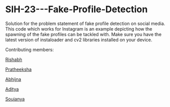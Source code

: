 # SIH-23---Fake-Profile-Detection
Solution for the problem statement of fake profile detection on social media.
This code which works for Instagram is an example depicting how the spawning of the fake profiles can be tackled with. Make sure you have the latest version of instaloader and cv2 libraries installed on your device.

Contributing members:


<a href="https://github.com/siliconvolley" target="_blank">Rishabh</a>


<a href="https://github.com/PratheekshaS" target="_blank">Pratheeksha</a>


<a href="https://github.com/ABHIJJJNA" target="_blank">Abhijna</a>


<a href="https://github.com/printAdityasn" target="_blank">Aditya</a>


<a href="https://github.com/sajurao03" target="_blank">Soujanya</a>
